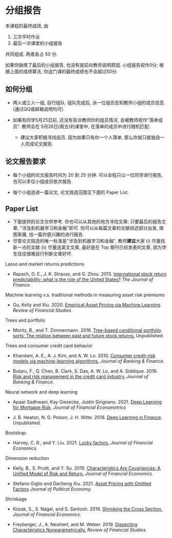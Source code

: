 # 分组报告


本课程的最终成绩, 由

1. 三次平时作业
1. 最后一次课堂的小组报告

共同组成. 两者各占 50 分.

如果你缺席了最后的小组报告, 也没有提前向教师说明原因. 小组报告视作0分;
根据上面的成绩算法, 你这门课的最终成绩也不会超过50分.

## 如何分组

- 两人或三人一组, 自行组队. 组队完成后, 派一位组员告知教师小组的成员信息. (通过QQ或邮箱说明均可)

- 如果有同学5月25日前, 还没有告诉教师你的组员情况, 会被教师视作"落单成员".
教师会在 5月26日(周五)的课堂中, 在落单的成员中进行随机匹配.

   - 建议大家积极寻找组员. 因为如果只有你一个人落单, 那么你就只能独自一人完成论文报告.


## 论文报告要求

- 每个小组的论文报告时间为 20 到 25 分钟. 可以全程只让一位同学进行报告, 也可以多位小组成员依次报告.


- 每个小组选讲一篇论文, 论文挑选范围见下面的 Paper List.


## Paper List

- 下面提供的论文仅供参考. 你也可以从其他的地方寻找文章; 只要最后的报告文章, "涉及到机器学习和金融"即可. 你可以从每篇文章的文献综述部分出发, 按图索骥, 找一篇你感兴趣的进行报告.
- 尽管论文挑选的唯一标准是"涉及到机器学习和金融", 教师**建议**大家 (i) 尽量找新一点的文献 (ii) 尽量选英文文章, 最好是在 Top 期刊已经发表的文章, 因为学生往往很难自行判断文章好坏.

Lasso and market returns predictions

- Rapach, D. E., J. K. Strauss, and G. Zhou. 2013. 
[International stock return predictability: what is the role of the United States?](../papers/zhou2013.pdf)
*The Journal of Finance*

Machine learning v.s. traditional methods in measuring asset risk premiums

- Gu, Kelly and Xiu. 2020.
[Empirical Asset Pricing via Machine Learning](../papers/xiu2020.pdf). *Review of Financial Studies*


Trees and portfolio

- Moritz, B., and T. Zimmermann. 2016.
[Tree-based conditional portfolio sorts: The relation between past and future stock returns.](https://papers.ssrn.com/sol3/papers.cfm?abstract_id=2740751)
Unpublished.

Trees and consumer credit card behavior

- Khandani, A. E., A. J. Kim, and A. W. Lo. 2010. 
[Consumer credit-risk models via machine-learning algorithms.](../papers/lo2010.pdf) 
*Journal of Banking & Finance*.

- Butaru, F., Q. Chen, B. Clark, S. Das, A. W. Lo, and A. Siddique. 2016. 
[Risk and risk management in the credit card industry.](../papers/lo2016.pdf) 
*Journal of Banking & Finance*.

Neural network and deep learning

- Apaar Sadhwani, Kay Giesecke, Justin Sirignano. 2021.
[Deep Learning for Mortgage Risk](../papers/nn2021.pdf). 
*Journal of Financial Econometrics*

- J. B. Heaton, N. G. Polson, J. H. Witte. 2018.
[Deep Learning in Finance](https://arxiv.org/abs/1602.06561). Unpublished.

Bootstrap

- Harvey, C. R., and Y. Liu. 2021. 
[Lucky factors.](../papers/liu2021.pdf) 
*Journal of Financial Economics.*

Dimension reduction 

- Kelly, B., S. Pruitt, and Y. Su. 2019. 
[Characteristics Are Covariances: A Unified Model of Risk and Return.](../papers/kelly2019.pdf) 
*Journal of Financial Economics.*

- Stefano Giglio and Dacheng Xiu. 2021.
[Asset Pricing with Omitted Factors](../papers/xiu2021.pdf)
*Journal of Political Economy.*


Shrinkage

- Kozak, S., S. Nagel, and S. Santosh. 2019. 
[Shrinking the Cross Section.](../papers/k2019.pdf)
*Journal of Financial Economics.*


- Freyberger, J., A. Neuhierl, and M. Weber. 2019. 
[Dissecting Characteristics Nonparametrically.](../papers/sh2019.pdf)
*Review of Financial Studies*.
